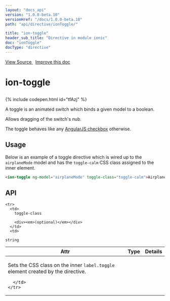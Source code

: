 ```yaml
---
layout: "docs_api"
version: "1.0.0-beta.10"
versionHref: "/docs/1.0.0-beta.10"
path: "api/directive/ionToggle/"

title: "ion-toggle"
header_sub_title: "Directive in module ionic"
doc: "ionToggle"
docType: "directive"
---
```


<div class="improve-docs">
  <a href='http://github.com/driftyco/ionic/tree/master/js/angular/directive/toggle.js#L1'>
    View Source
  </a>
  &nbsp;
  <a href='http://github.com/driftyco/ionic/edit/master/js/angular/directive/toggle.js#L1'>
    Improve this doc
  </a>
</div>




<h1 class="api-title">

  ion-toggle



</h1>


{% include codepen.html id="tfAzj" %}




A toggle is an animated switch which binds a given model to a boolean.

Allows dragging of the switch's nub.

The toggle behaves like any [AngularJS checkbox](http://docs.angularjs.org/api/ng/input/input[checkbox]) otherwise.








  
<h2 id="usage">Usage</h2>
  
Below is an example of a toggle directive which is wired up to the `airplaneMode` model
and has the `toggle-calm` CSS class assigned to the inner element.

```html
<ion-toggle ng-model="airplaneMode" toggle-class="toggle-calm">Airplane Mode</ion-toggle>
```
  
  
<h2 id="api" style="clear:both;">API</h2>

<table class="table" style="margin:0;">
  <thead>
    <tr>
      <th>Attr</th>
      <th>Type</th>
      <th>Details</th>
    </tr>
  </thead>
  <tbody>
    
    <tr>
      <td>
        toggle-class
        
        <div><em>(optional)</em></div>
      </td>
      <td>
        
  <code>string</code>
      </td>
      <td>
        <p>Sets the CSS class on the inner <code>label.toggle</code> element created by the directive.</p>

        
      </td>
    </tr>
    
  </tbody>
</table>

  

  





